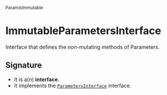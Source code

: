 <small>Params\Immutable</small>

ImmutableParametersInterface
============================

Interface that defines the non-mutating methods of Parameters.

Signature
---------

- It is a(n) **interface**.
- It implements the [`ParametersInterface`](../../Params/ParametersInterface.md) interface.
